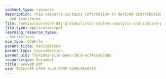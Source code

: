 ```yaml
---
content_type: resource
description: This resource contains information on derived distributions, convolution,
  and transforms.
file: /media/courses/6-041-probabilistic-systems-analysis-and-applied-probability-spring-2006/702ece55b95dfca250975455e03e8f89_week08.pdf
file_type: application/pdf
learning_resource_types:
- Recitations
ocw_type: OCWFile
parent_title: Recitations
parent_type: CourseSection
parent_uid: 72e75de2-011e-beee-30c9-acf41ced8ab8
resourcetype: Document
title: week08.pdf
uid: 702ece55-b95d-fca2-5097-5455e03e8f89
---
```

